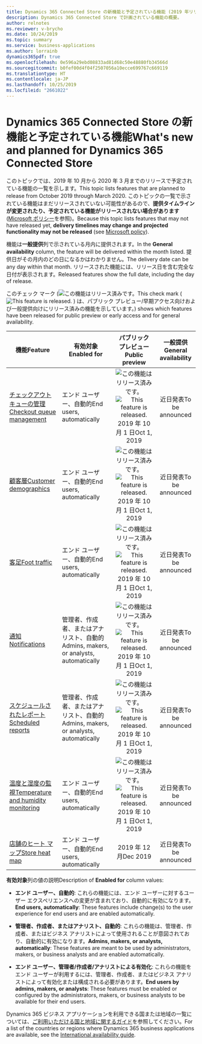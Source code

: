 ```yaml
---
title: Dynamics 365 Connected Store の新機能と予定されている機能 (2019 年リリース ウェーブ 2)
description: Dynamics 365 Connected Store で計画されている機能の概要。
author: relnotes
ms.reviewer: v-brycho
ms.date: 10/24/2019
ms.topic: summary
ms.service: business-applications
ms.author: lorrainb
dynamics365pdf: true
ms.openlocfilehash: 0e596a29ebd08833ad81d68c50e48880fb34566d
ms.sourcegitcommit: b0fef00d4f04f2507056a10ecce699767c669119
ms.translationtype: HT
ms.contentlocale: ja-JP
ms.lasthandoff: 10/25/2019
ms.locfileid: "2661022"
---
```

# <a name="whats-new-and-planned-for-dynamics-365-connected-store"></a><span data-ttu-id="d2975-103">Dynamics 365 Connected Store の新機能と予定されている機能</span><span class="sxs-lookup"><span data-stu-id="d2975-103">What's new and planned for Dynamics 365 Connected Store</span></span>

<span data-ttu-id="d2975-104">このトピックでは、2019 年 10 月から 2020 年 3 月までのリリースで予定されている機能の一覧を示します。</span><span class="sxs-lookup"><span data-stu-id="d2975-104">This topic lists features that are planned to release from October 2019 through March 2020.</span></span> <span data-ttu-id="d2975-105">このトピックの一覧で示されている機能はまだリリースされていない可能性があるので、**提供タイムラインが変更されたり、予定されている機能がリリースされない場合があります** ([Microsoft ポリシー](https://go.microsoft.com/fwlink/p/?linkid=2007332)を参照)。</span><span class="sxs-lookup"><span data-stu-id="d2975-105">Because this topic lists features that may not have released yet, **delivery timelines may change and projected functionality may not be released** (see [Microsoft policy](https://go.microsoft.com/fwlink/p/?linkid=2007332)).</span></span>

<span data-ttu-id="d2975-106">機能は**一般提供**列で示されている月内に提供されます。</span><span class="sxs-lookup"><span data-stu-id="d2975-106">In the **General availability** column, the feature will be delivered within the month listed.</span></span> <span data-ttu-id="d2975-107">提供日がその月内のどの日になるかはわかりません。</span><span class="sxs-lookup"><span data-stu-id="d2975-107">The delivery date can be any day within that month.</span></span> <span data-ttu-id="d2975-108">リリースされた機能には、リリース日を含む完全な日付が表示されます。</span><span class="sxs-lookup"><span data-stu-id="d2975-108">Released features show the full date, including the day of release.</span></span>

<span data-ttu-id="d2975-109">このチェック マーク (![この機能はリリース済みです。](/dynamics365-release-plan/media/green-checkmark.png "この機能はリリース済みです。")</span><span class="sxs-lookup"><span data-stu-id="d2975-109">This check mark (![This feature is released.](/dynamics365-release-plan/media/green-checkmark.png "This feature is released.")</span></span> <span data-ttu-id="d2975-110">) は、パブリック プレビュー/早期アクセス向けおよび一般提供向けにリリース済みの機能を示しています。</span><span class="sxs-lookup"><span data-stu-id="d2975-110">) shows which features have been released for public preview or early access and for general availability.</span></span>

| <span data-ttu-id="d2975-111">機能</span><span class="sxs-lookup"><span data-stu-id="d2975-111">Feature</span></span>    | <span data-ttu-id="d2975-112">有効対象</span><span class="sxs-lookup"><span data-stu-id="d2975-112">Enabled for</span></span>    |  <span data-ttu-id="d2975-113">パブリック プレビュー</span><span class="sxs-lookup"><span data-stu-id="d2975-113">Public preview</span></span> |  <span data-ttu-id="d2975-114">一般提供</span><span class="sxs-lookup"><span data-stu-id="d2975-114">General availability</span></span> | 
| ---------- |---------------- | :---------------: |:--------------: |
| [<span data-ttu-id="d2975-115">チェックアウト キューの管理</span><span class="sxs-lookup"><span data-stu-id="d2975-115">Checkout queue management</span></span>](checkout-queue-wait-time.md) | <span data-ttu-id="d2975-116">エンド ユーザー、自動的</span><span class="sxs-lookup"><span data-stu-id="d2975-116">End users, automatically</span></span>| <span data-ttu-id="d2975-117">![この機能はリリース済みです。](/dynamics365-release-plan/media/green-checkmark.png "この機能はリリース済みです。")</span><span class="sxs-lookup"><span data-stu-id="d2975-117">![This feature is released.](/dynamics365-release-plan/media/green-checkmark.png "This feature is released.")</span></span> <span data-ttu-id="d2975-118">2019 年 10 月 1 日</span><span class="sxs-lookup"><span data-stu-id="d2975-118">Oct 1, 2019</span></span>|<span data-ttu-id="d2975-119">近日発表</span><span class="sxs-lookup"><span data-stu-id="d2975-119">To be announced</span></span> | 
| [<span data-ttu-id="d2975-120">顧客層</span><span class="sxs-lookup"><span data-stu-id="d2975-120">Customer demographics</span></span>](customer-demographics.md) | <span data-ttu-id="d2975-121">エンド ユーザー、自動的</span><span class="sxs-lookup"><span data-stu-id="d2975-121">End users, automatically</span></span>| <span data-ttu-id="d2975-122">![この機能はリリース済みです。](/dynamics365-release-plan/media/green-checkmark.png "この機能はリリース済みです。")</span><span class="sxs-lookup"><span data-stu-id="d2975-122">![This feature is released.](/dynamics365-release-plan/media/green-checkmark.png "This feature is released.")</span></span> <span data-ttu-id="d2975-123">2019 年 10 月 1 日</span><span class="sxs-lookup"><span data-stu-id="d2975-123">Oct 1, 2019</span></span>|<span data-ttu-id="d2975-124">近日発表</span><span class="sxs-lookup"><span data-stu-id="d2975-124">To be announced</span></span> | 
| [<span data-ttu-id="d2975-125">客足</span><span class="sxs-lookup"><span data-stu-id="d2975-125">Foot traffic</span></span>](foot-traffic-people-count.md) | <span data-ttu-id="d2975-126">エンド ユーザー、自動的</span><span class="sxs-lookup"><span data-stu-id="d2975-126">End users, automatically</span></span>| <span data-ttu-id="d2975-127">![この機能はリリース済みです。](/dynamics365-release-plan/media/green-checkmark.png "この機能はリリース済みです。")</span><span class="sxs-lookup"><span data-stu-id="d2975-127">![This feature is released.](/dynamics365-release-plan/media/green-checkmark.png "This feature is released.")</span></span> <span data-ttu-id="d2975-128">2019 年 10 月 1 日</span><span class="sxs-lookup"><span data-stu-id="d2975-128">Oct 1, 2019</span></span>|<span data-ttu-id="d2975-129">近日発表</span><span class="sxs-lookup"><span data-stu-id="d2975-129">To be announced</span></span> | 
| [<span data-ttu-id="d2975-130">通知</span><span class="sxs-lookup"><span data-stu-id="d2975-130">Notifications</span></span>](notifications.md) | <span data-ttu-id="d2975-131">管理者、作成者、またはアナリスト、自動的</span><span class="sxs-lookup"><span data-stu-id="d2975-131">Admins, makers, or analysts, automatically</span></span>| <span data-ttu-id="d2975-132">![この機能はリリース済みです。](/dynamics365-release-plan/media/green-checkmark.png "この機能はリリース済みです。")</span><span class="sxs-lookup"><span data-stu-id="d2975-132">![This feature is released.](/dynamics365-release-plan/media/green-checkmark.png "This feature is released.")</span></span> <span data-ttu-id="d2975-133">2019 年 10 月 1 日</span><span class="sxs-lookup"><span data-stu-id="d2975-133">Oct 1, 2019</span></span>|<span data-ttu-id="d2975-134">近日発表</span><span class="sxs-lookup"><span data-stu-id="d2975-134">To be announced</span></span> | 
| [<span data-ttu-id="d2975-135">スケジュールされたレポート</span><span class="sxs-lookup"><span data-stu-id="d2975-135">Scheduled reports</span></span>](scheduled-reports.md) | <span data-ttu-id="d2975-136">管理者、作成者、またはアナリスト、自動的</span><span class="sxs-lookup"><span data-stu-id="d2975-136">Admins, makers, or analysts, automatically</span></span>| <span data-ttu-id="d2975-137">![この機能はリリース済みです。](/dynamics365-release-plan/media/green-checkmark.png "この機能はリリース済みです。")</span><span class="sxs-lookup"><span data-stu-id="d2975-137">![This feature is released.](/dynamics365-release-plan/media/green-checkmark.png "This feature is released.")</span></span> <span data-ttu-id="d2975-138">2019 年 10 月 1 日</span><span class="sxs-lookup"><span data-stu-id="d2975-138">Oct 1, 2019</span></span>|<span data-ttu-id="d2975-139">近日発表</span><span class="sxs-lookup"><span data-stu-id="d2975-139">To be announced</span></span> | 
| [<span data-ttu-id="d2975-140">温度と湿度の監視</span><span class="sxs-lookup"><span data-stu-id="d2975-140">Temperature and humidity monitoring</span></span>](refrigeration-temperature-humidity-monitoring.md) | <span data-ttu-id="d2975-141">エンド ユーザー、自動的</span><span class="sxs-lookup"><span data-stu-id="d2975-141">End users, automatically</span></span>| <span data-ttu-id="d2975-142">![この機能はリリース済みです。](/dynamics365-release-plan/media/green-checkmark.png "この機能はリリース済みです。")</span><span class="sxs-lookup"><span data-stu-id="d2975-142">![This feature is released.](/dynamics365-release-plan/media/green-checkmark.png "This feature is released.")</span></span> <span data-ttu-id="d2975-143">2019 年 10 月 1 日</span><span class="sxs-lookup"><span data-stu-id="d2975-143">Oct 1, 2019</span></span>|<span data-ttu-id="d2975-144">近日発表</span><span class="sxs-lookup"><span data-stu-id="d2975-144">To be announced</span></span> | 
| [<span data-ttu-id="d2975-145">店舗のヒート マップ</span><span class="sxs-lookup"><span data-stu-id="d2975-145">Store heat map</span></span>](store-heatmap.md) | <span data-ttu-id="d2975-146">エンド ユーザー、自動的</span><span class="sxs-lookup"><span data-stu-id="d2975-146">End users, automatically</span></span>| <span data-ttu-id="d2975-147">2019 年 12 月</span><span class="sxs-lookup"><span data-stu-id="d2975-147">Dec 2019</span></span>|<span data-ttu-id="d2975-148">近日発表</span><span class="sxs-lookup"><span data-stu-id="d2975-148">To be announced</span></span> | 

<span data-ttu-id="d2975-149">**有効対象**列の値の説明</span><span class="sxs-lookup"><span data-stu-id="d2975-149">Description of **Enabled for** column values:</span></span>

- <span data-ttu-id="d2975-150">**エンド ユーザー、自動的**: これらの機能には、エンド ユーザーに対するユーザー エクスペリエンスへの変更が含まれており、自動的に有効になります。</span><span class="sxs-lookup"><span data-stu-id="d2975-150">**End users, automatically**: These features include change(s) to the user experience for end users and are enabled automatically.</span></span>

- <span data-ttu-id="d2975-151">**管理者、作成者、またはアナリスト、自動的**: これらの機能は、管理者、作成者、またはビジネス アナリストによって使用されることが意図されており、自動的に有効になります。</span><span class="sxs-lookup"><span data-stu-id="d2975-151">**Admins, makers, or analysts, automatically**: These features are meant to be used by administrators, makers, or business analysts and are enabled automatically.</span></span>

- <span data-ttu-id="d2975-152">**エンド ユーザー、管理者/作成者/アナリストによる有効化**: これらの機能をエンド ユーザーが利用するには、管理者、作成者、またはビジネス アナリストによって有効化または構成される必要があります。</span><span class="sxs-lookup"><span data-stu-id="d2975-152">**End users by admins, makers, or analysts**: These features must be enabled or configured by the administrators, makers, or business analysts to be available for their end users.</span></span>


<span data-ttu-id="d2975-153">Dynamics 365 ビジネス アプリケーションを利用できる国または地域の一覧については、[ご利用いただける国と地域に関するガイド](https://aka.ms/dynamics_365_international_availability_deck)を参照してください。</span><span class="sxs-lookup"><span data-stu-id="d2975-153">For a list of the countries or regions where Dynamics 365 business applications are available, see the [International availability guide](https://aka.ms/dynamics_365_international_availability_deck).</span></span> 
